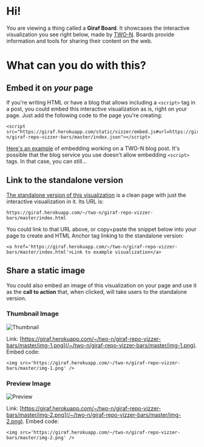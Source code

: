 # Hi!

You are viewing a thing called a **Giraf Board**. It showcases the interactive visualization you see right below, made by [TWO-N](http://www.two-n.com). Boards provide information and tools for sharing their content on the web.

<embedder type="vizzer" />

# What can you do with this?

## Embed it on *your* page

If you're writing HTML or have a blog that allows including a `<script>` tag in a post, you could embed this interactive visualization as is, right on your page. Just add the following code to the page you're creating:

    <script src="https://giraf.herokuapp.com/static/vizzer/embed.js#url=https://giraf.herokuapp.com/~/two-n/giraf-repo-vizzer-bars/master/index.json"></script>

[Here's an example](http://blog.two-n.com/posts/giraf-embed) of embedding working on a TWO-N blog post. It's possible that the blog service you use doesn't allow embedding `<script>` tags. In that case, you can still...

## Link to the standalone version

[The standalone version of this visualization](/~/two-n/giraf-repo-vizzer-bars/master/index.html) is a clean page with just the interactive visualization in it. Its URL is:

    https://giraf.herokuapp.com/~/two-n/giraf-repo-vizzer-bars/master/index.html

You could link to that URL above, or copy+paste the snippet below into your page to create and HTML Anchor tag linking to the standalone version:

    <a href='https://giraf.herokuapp.com/~/two-n/giraf-repo-vizzer-bars/master/index.html'>Link to example visualization</a>

## Share a static image

You could also embed an image of this visualization on your page and use it as the **call to action** that, when clicked, will take users to the standalone version.

### Thumbnail Image

![Thumbnail](/~/two-n/giraf-repo-vizzer-bars/master/img-1.png) 

Link: [https://giraf.herokuapp.com/~/two-n/giraf-repo-vizzer-bars/master/img-1.png](/~/two-n/giraf-repo-vizzer-bars/master/img-1.png). Embed code:

    <img src='https://giraf.herokuapp.com/~/two-n/giraf-repo-vizzer-bars/master/img-1.png' />


### Preview Image

![Preview](/~/two-n/giraf-repo-vizzer-bars/master/img-2.png)

Link: [https://giraf.herokuapp.com/~/two-n/giraf-repo-vizzer-bars/master/img-2.png](/~/two-n/giraf-repo-vizzer-bars/master/img-2.png). Embed code:

    <img src='https://giraf.herokuapp.com/~/two-n/giraf-repo-vizzer-bars/master/img-2.png' />


